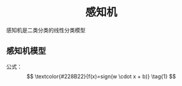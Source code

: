 <h1 style="text-align:center">感知机</h1>

感知机是二类分类的线性分类模型

## 感知机模型

公式：
$$
\textcolor{#228B22}{f(x)=sign(w \cdot x + b)} \tag{1}
$$